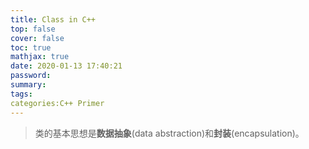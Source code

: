 ```yaml
---
title: Class in C++
top: false
cover: false
toc: true
mathjax: true
date: 2020-01-13 17:40:21
password:
summary:
tags:
categories:C++ Primer
---
```


> 类的基本思想是**数据抽象**(data abstraction)和**封装**(encapsulation)。